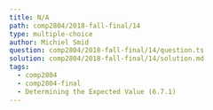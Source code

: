 ```yaml
---
title: N/A
path: comp2804/2018-fall-final/14
type: multiple-choice
author: Michiel Smid
question: comp2804/2018-fall-final/14/question.ts
solution: comp2804/2018-fall-final/14/solution.md
tags:
  - comp2804
  - comp2804-final
  - Determining the Expected Value (6.7.1)
---
```

